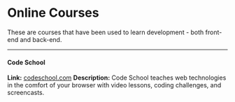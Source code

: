 Online Courses
==============

These are courses that have been used to learn development - both front-end and
back-end.  

---

#### Code School
**Link:** [codeschool.com](http://www.codeschool.com)
**Description:** Code School teaches web technologies in the comfort of your
browser with video lessons, coding challenges, and screencasts.
